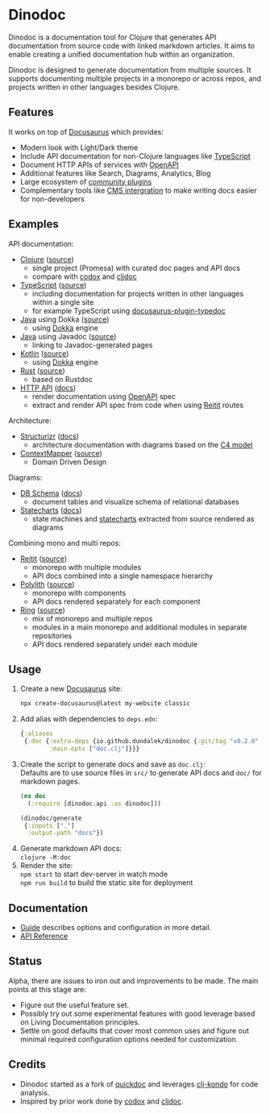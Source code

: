 # Dinodoc

Dinodoc is a documentation tool for Clojure that generates API documentation from source code with linked markdown articles.
It aims to enable creating a unified documentation hub within an organization.

Dinodoc is designed to generate documentation from multiple sources.
It supports documenting multiple projects in a monorepo or across repos,
and projects written in other languages besides Clojure.

## Features

It works on top of [Docusaurus](https://docusaurus.io/) which provides:

- Modern look with Light/Dark theme
- Include API documentation for non-Clojure languages like [TypeScript](https://github.com/tgreyuk/typedoc-plugin-markdown/tree/master/packages/docusaurus-plugin-typedoc)
- Document HTTP APIs of services with [OpenAPI](https://github.com/rohit-gohri/redocusaurus)
- Additional features like Search, Diagrams, Analytics, Blog
- Large ecosystem of [community plugins](https://docusaurus.io/community/resources)
- Complementary tools like [CMS intergration](https://github.com/tinacms/tinasaurus) to make writing docs easier for non-developers

## Examples

API documentation:

- [Clojure](https://dinodoc.pages.dev/examples/promesa/) ([source](https://github.com/dundalek/dinodoc/blob/main/examples/promesa/doc.clj))
  - single project (Promesa) with curated doc pages and API docs
  - compare with [codox](https://funcool.github.io/promesa/latest/) and [cljdoc](https://cljdoc.org/d/funcool/promesa/11.0.678/)
- [TypeScript](https://dinodoc.pages.dev/examples/ts/) ([source](https://github.com/dundalek/dinodoc/tree/main/examples/ts))
  - including documentation for projects written in other languages within a single site
  - for example TypeScript using [docusaurus-plugin-typedoc](https://github.com/tgreyuk/typedoc-plugin-markdown/tree/master/packages/docusaurus-plugin-typedoc)
- [Java](https://dinodoc.pages.dev/examples/java/) using Dokka ([source](https://github.com/dundalek/dinodoc/tree/main/examples/java))
  - using [Dokka](https://dinodoc.pages.dev/docs/dokka/) engine
- [Java](https://dinodoc.pages.dev/examples/javadoc/) using Javadoc ([source](https://github.com/dundalek/dinodoc/tree/main/examples/javadoc))
  - linking to Javadoc-generated pages
- [Kotlin](https://dinodoc.pages.dev/examples/kotlin/) ([source](https://github.com/dundalek/dinodoc/tree/main/examples/kotlin))
  - using [Dokka](https://dinodoc.pages.dev/docs/dokka/) engine
- [Rust](https://dinodoc.pages.dev/examples/rust/) ([source](https://github.com/dundalek/dinodoc/tree/main/examples/rust))
  - based on Rustdoc
- [HTTP API](https://dinodoc.pages.dev/examples/openapi/petstore/add-pet) ([docs](https://dinodoc.pages.dev/docs/openapi/))
  - render documentation using [OpenAPI](https://www.openapis.org/) spec
  - extract and render API spec from code when using [Reitit](https://github.com/metosin/reitit) routes

Architecture:
- [Structurizr](https://dinodoc.pages.dev/examples/structurizr/Big%20Bank%20plc-0/) ([docs](https://dinodoc.pages.dev/docs/structurizr/))
  - architecture documentation with diagrams based on the [C4 model](https://c4model.com/)
- [ContextMapper](https://dinodoc.pages.dev/examples/contextmapper/insurance-map/) ([source](https://github.com/dundalek/dinodoc/tree/main/examples/contextmapper))
  - Domain Driven Design

Diagrams:

- [DB Schema](https://dinodoc.pages.dev/examples/dbschema/chinook/) ([docs](https://dinodoc.pages.dev/docs/dbschema/))
  - document tables and visualize schema of relational databases
- [Statecharts](https://dinodoc.pages.dev/examples/statecharts/) ([docs](https://dinodoc.pages.dev/docs/statecharts/))
  - state machines and [statecharts](https://statecharts.dev/) extracted from source rendered as diagrams

Combining mono and multi repos:

- [Reitit](https://dinodoc.pages.dev/examples/reitit/) ([source](https://github.com/dundalek/dinodoc/blob/main/examples/reitit/doc.clj))
  - monorepo with multiple modules
  - API docs combined into a single namespace hierarchy
- [Polylith](https://dinodoc.pages.dev/examples/polylith/) ([source](https://github.com/dundalek/dinodoc/blob/main/examples/polylith/doc.clj))
   - monorepo with components
   - API docs rendered separately for each component
- [Ring](https://dinodoc.pages.dev/examples/ring/) ([source](https://github.com/dundalek/dinodoc/blob/main/examples/ring/doc.clj))
  - mix of monorepo and multiple repos
  - modules in a main monorepo and additional modules in separate repositories
  - API docs rendered separately under each module

## Usage

1. Create a new [Docusaurus](https://docusaurus.io/docs) site:  
   ```sh
   npx create-docusaurus@latest my-website classic
   ```
2. Add alias with dependencies to `deps.edn`:
   ```clojure
   {:aliases
    {:doc {:extra-deps {io.github.dundalek/dinodoc {:git/tag "v0.2.0" :git/sha "505a4e9"}
           :main-opts ["doc.clj"]}}}
   ```
3. Create the script to generate docs and save as `doc.clj`:  
   Defaults are to use source files in `src/` to generate API docs and `doc/` for markdown pages.
   ```clojure
   (ns doc
     (:require [dinodoc.api :as dinodoc]))

   (dinodoc/generate
    {:inputs ["."]
     :output-path "docs"})
   ```
4. Generate markdown API docs:  
   `clojure -M:doc`
5. Render the site:  
   `npm start` to start dev-server in watch mode  
   `npm run build` to build the static site for deployment

## Documentation

- [Guide](https://dinodoc.pages.dev/docs/guide) describes options and configuration in more detail.
- [API Reference](https://dinodoc.pages.dev/docs/api/dinodoc/api/)

## Status

Alpha, there are issues to iron out and improvements to be made.
The main points at this stage are:

- Figure out the useful feature set.
- Possibly try out some experimental features with good leverage based on Living Documentation principles.
- Settle on good defaults that cover most common uses and figure out minimal required configuration options needed for customization.

## Credits

- Dinodoc started as a fork of [quickdoc](https://github.com/borkdude/quickdoc) and leverages [clj-kondo](https://github.com/clj-kondo/clj-kondo) for code analysis.
- Inspired by prior work done by [codox](https://github.com/weavejester/codox) and [cljdoc](https://github.com/cljdoc/cljdoc).
